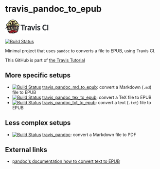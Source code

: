# travis_pandoc_to_epub

[![Travis CI logo](TravisCI.png)](https://travis-ci.org)

[![Build Status](https://travis-ci.org/richelbilderbeek/travis_pandoc_to_epub.svg?branch=master)](https://travis-ci.org/richelbilderbeek/travis_pandoc_to_epub)

Minimal project that uses `pandoc` to converts a file to EPUB, using Travis CI.

This GitHub is part of [the Travis Tutorial](https://github.com/richelbilderbeek/travis_tutorial)

## More specific setups

 * [![Build Status](https://travis-ci.org/richelbilderbeek/travis_pandoc_md_to_epub.svg?branch=master)](https://travis-ci.org/richelbilderbeek/travis_pandoc_md_to_epub) [travis_pandoc_md_to_epub](https://github.com/richelbilderbeek/travis_pandoc_md_to_epub): convert a Markdown (`.md`) file to EPUB
 * [![Build Status](https://travis-ci.org/richelbilderbeek/travis_pandoc_tex_to_epub.svg?branch=master)](https://travis-ci.org/richelbilderbeek/travis_pandoc_tex_to_epub) [travis_pandoc_tex_to_epub](https://github.com/richelbilderbeek/travis_pandoc_tex_to_epub): convert a TeX file to EPUB
 * [![Build Status](https://travis-ci.org/richelbilderbeek/travis_pandoc_txt_to_epub.svg?branch=master)](https://travis-ci.org/richelbilderbeek/travis_pandoc_txt_to_epub) [travis_pandoc_txt_to_epub](https://github.com/richelbilderbeek/travis_pandoc_txt_to_epub): convert a text (`.txt`) file to EPUB

## Less complex setups

 * [![Build Status](https://travis-ci.org/richelbilderbeek/travis_pandoc.svg?branch=master)](https://travis-ci.org/richelbilderbeek/travis_pandoc) [travis_pandoc](https://github.com/richelbilderbeek/travis_pandoc): convert a Markdown file to PDF

## External links

 * [pandoc's documentation how to convert text to EPUB](http://pandoc.org/epub.html)
